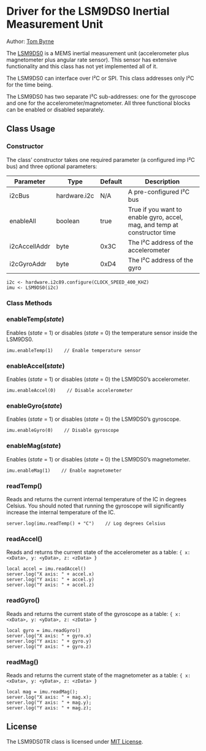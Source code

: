 # Driver for the LSM9DS0 Inertial Measurement Unit

Author: [Tom Byrne](https://github.com/ersatzavian/)

The [LSM9DS0](http://www.adafruit.com/datasheets/LSM9DS0.pdf) is a MEMS inertial measurement unit (accelerometer plus magnetometer plus angular rate sensor). This sensor has extensive functionality and this class has not yet implemented all of it.

The LSM9DS0 can interface over I&sup2;C or SPI. This class addresses only I&sup2;C for the time being.

The LSM9DS0 has two separate I&sup2;C sub-addresses: one for the gyroscope and one for the accelerometer/magnetometer. All three functional blocks can be enabled or disabled separately.

## Class Usage

### Constructor

The class’ constructor takes one required parameter (a configured imp I&sup2;C bus) and three optional parameters:

| Parameter     | Type         | Default | Description |
| ------------- | ------------ | ------- | ----------- |
| i2cBus        | hardware.i2c | N/A     | A pre-configured I&sup2;C bus |
| enableAll     | boolean      | true    | True if you want to enable gyro, accel, mag, and temp at constructor time |
| i2cAccellAddr | byte         | 0x3C    | The I&sup2;C address of the accelerometer |
| i2cGyroAddr   | byte         | 0xD4    | The I&sup2;C address of the gyro |


```
i2c <- hardware.i2c89.configure(CLOCK_SPEED_400_KHZ)
imu <- LSM9DS0(i2c)
```

### Class Methods

### enableTemp(*state*)

Enables (*state* = 1) or disables (*state* = 0) the temperature sensor inside the LSM9DS0.

```
imu.enableTemp(1)    // Enable temperature sensor
```

### enableAccel(*state*)

Enables (*state* = 1) or disables (*state* = 0) the LSM9DS0’s accelerometer.

```
imu.enableAccel(0)    // Disable accelerometer
```

### enableGyro(*state*)

Enables (*state* = 1) or disables (*state* = 0) the LSM9DS0’s gyroscope.

```
imu.enableGyro(0)    // Disable gyroscope
```

### enableMag(*state*)

Enables (*state* = 1) or disables (*state* = 0) the LSM9DS0’s magnetometer.

```
imu.enableMag(1)    // Enable magnetometer
```

### readTemp()

Reads and returns the current internal temperature of the IC in degrees Celsius. You should noted that running the gyroscope will significantly increase the internal temperature of the IC.

```
server.log(imu.readTemp() + "C")    // Log degrees Celsius
```

### readAccel()

Reads and returns the current state of the accelerometer as a table: `{ x: <xData>, y: <yData>, z: <zData> }`

```
local accel = imu.readAccel()
server.log("X axis: " + accel.x)
server.log("Y axis: " + accel.y)
server.log("Y axis: " + accel.z)
```

### readGyro()

Reads and returns the current state of the gyroscope as a table: `{ x: <xData>, y: <yData>, z: <zData> }`

```
local gyro = imu.readGyro()
server.log("X axis: " + gyro.x)
server.log("Y axis: " + gyro.y)
server.log("Y axis: " + gyro.z)
```

### readMag()

Reads and returns the current state of the magnetometer as a table: `{ x: <xData>, y: <yData>, z: <zData> }`

```
local mag = imu.readMag();
server.log("X axis: " + mag.x);
server.log("Y axis: " + mag.y);
server.log("Y axis: " + mag.z);
```

## License

The LSM9DS0TR class is licensed under [MIT License](./LICENSE).
